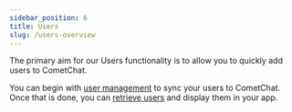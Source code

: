 ```yaml
---
sidebar_position: 6
title: Users
slug: /users-overview
---
```


The primary aim for our Users functionality is to allow you to quickly add users to CometChat.

You can begin with [user management](user-management) to sync your users to CometChat. Once that is done, you can [retrieve users](retrieve-users) and display them in your app.
